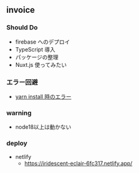 ## invoice

### Should Do

- firebase へのデプロイ
- TypeScript 導入
- パッケージの整理
- Nuxt.js 使ってみたい

### エラー回避

- [yarn install 時のエラー](https://qiita.com/yyy752/items/12e3e2ee1e710472660c)

### warning
- node18以上は動かない

### deploy
- netlify
    - https://iridescent-eclair-6fc317.netlify.app/